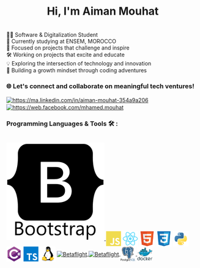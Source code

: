 <h1 align="center">Hi, I'm Aiman Mouhat</h1>
<br>
👨‍💼 Software & Digitalization Student <br>
🏫 Currently studying at ENSEM, MOROCCO <br>
🎯 Focused on projects that challenge and inspire <br>
🛠️ Working on projects that excite and educate <br>
💡 Exploring the intersection of technology and innovation <br>
🚀 Building a growth mindset through coding adventures <br>

<h3 align="left">🌐 Let's connect and collaborate on meaningful tech ventures!</h3>
<p align="left">
<a href="https://ma.linkedin.com/in/aiman-mouhat-354a9a206" target="blank"><img align="center" src="https://raw.githubusercontent.com/rahuldkjain/github-profile-readme-generator/master/src/images/icons/Social/linked-in-alt.svg" alt="https://ma.linkedin.com/in/aiman-mouhat-354a9a206" height="30" width="40" /></a>
<a href="https://web.facebook.com/mhamed.mouhat" target="blank"><img align="center" src="https://raw.githubusercontent.com/rahuldkjain/github-profile-readme-generator/master/src/images/icons/Social/facebook.svg" alt="https://web.facebook.com/mhamed.mouhat" height="30" width="40" /></a>
</p>

<h3 align="left">Programming Languages & Tools  🛠️ : </h3>
<div style="display: inline_block"><br>
  <a href="https://getbootstrap.com" target="_blank"  alt="bootstrap" width="40" height="40"> <img src="https://raw.githubusercontent.com/devicons/devicon/master/icons/bootstrap/bootstrap-plain-wordmark.svg"/> </a>
  <img align="center" alt="Js" height="40" width="40" src="https://raw.githubusercontent.com/devicons/devicon/master/icons/javascript/javascript-plain.svg">
  <img align="center" alt="React" height="40" width="40" src="https://raw.githubusercontent.com/devicons/devicon/master/icons/react/react-original.svg">
  <img align="center" alt="HTML" height="40" width="40" src="https://raw.githubusercontent.com/devicons/devicon/master/icons/html5/html5-original.svg">
  <img align="center" alt="CSS" height="40" width="40" src="https://raw.githubusercontent.com/devicons/devicon/master/icons/css3/css3-original.svg">
  <img align="center" alt="Python" height="40" width="40" src="https://raw.githubusercontent.com/devicons/devicon/master/icons/python/python-original.svg">
  <img align="center" alt="Csharp" height="40" width="40" src="https://raw.githubusercontent.com/devicons/devicon/master/icons/csharp/csharp-original.svg">
  <img align="center" alt="Ts" height="40" width="40" src="https://raw.githubusercontent.com/devicons/devicon/master/icons/typescript/typescript-plain.svg">
  <img align="center" alt="linux" width="40" height="40"src="https://raw.githubusercontent.com/devicons/devicon/master/icons/linux/linux-original.svg">
  <a href="https://betaflight.com/" target="_blank" ><img align="center" alt="Betaflight" width="40" height="40"src="https://www.wearefpv.fr/wp-content/uploads/2023/01/logo_fb.png"/> </a>
  <a href="https://oracle.com/" target="_blank" ><img align="center" alt="Betaflight" width="40" height="40"src="https://upload.wikimedia.org/wikipedia/commons/5/50/Oracle_logo.svg"/> </a>
  <a href="https://www.postgresql.org/" target="_blank" > <img align="center" alt="postgresql" width="40" height="40" src="https://raw.githubusercontent.com/devicons/devicon/master/icons/postgresql/postgresql-original-wordmark.svg"/> </a>
  <img align="center" alt="docker" width="40" height="40" src="https://raw.githubusercontent.com/devicons/devicon/master/icons/docker/docker-original-wordmark.svg">
</div>
 
